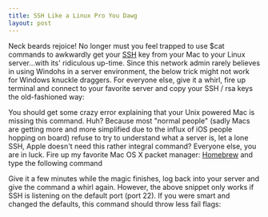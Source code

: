 ```yaml
---
title: SSH Like a Linux Pro You Dawg
layout: post
---
```


Neck beards rejoice! No longer must you feel trapped to use $cat commands to
awkwardly get your [SSH][1] key from
your Mac to your Linux server...with its' ridiculous up-time. Since this
network admin rarely believes in using Windohs in a server environment, the
below trick might not work for Windows knuckle draggers. For everyone else,
give it a whirl, fire up terminal and connect to your favorite server and copy
your SSH / rsa keys the old-fashioned way:

<script src="https://gist.github.com/2711060.js?file=ssh 1"></script>

<script src="https://gist.github.com/2711060.js?file=copy-id"></script>

You should get some crazy error explaining that your Unix powered Mac is
missing this command. Huh? Because most "normal people" (sadly Macs are getting
more and more simplified due to the influx of iOS people hopping on board)
refuse to try to understand what a server is, let a lone SSH, Apple doesn't
need this rather integral command? Everyone else, you are in luck. Fire up my
favorite Mac OS X packet manager: [Homebrew][2] and type the following command

<script src="https://gist.github.com/2711060.js?file=brew ssh"></script>

Give it a few minutes while the magic finishes, log back into your server
and give the command a whirl again. However, the above snippet only works if
SSH is listening on the default port (port 22). If you were smart and changed
the defaults, this command should throw less fail flags:

<script src="https://gist.github.com/2711060.js?file=ssh copy"></script>

[1]: http://en.wikipedia.org/wiki/Secure_Shell
[2]: http://mxcl.github.com/homebrew/
